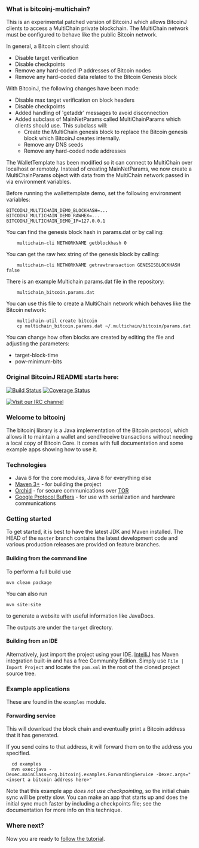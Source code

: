 ### What is bitcoinj-multichain?

This is an experimental patched version of BitcoinJ which allows BitcoinJ clients to access a MultiChain private blockchain.  The MultiChain network must be configured to behave like the public Bitcoin network.

In general, a Bitcoin client should:
- Disable target verification
- Disable checkpoints
- Remove any hard-coded IP addresses of Bitcoin nodes
- Remove any hard-coded data related to the Bitcoin Genesis block

With BitcoinJ, the following changes have been made:
- Disable max target verification on block headers
- Disable checkpoints
- Added handling of 'getaddr' messages to avoid disconnection
- Added subclass of MainNetParams called MultiChainParams which clients should use.  This subclass will:
  - Create the MultiChain genesis block to replace the Bitcoin genesis block which BitcoinJ creates internally.
  - Remove any DNS seeds
  - Remove any hard-coded node addresses

The WalletTemplate has been modified so it can connect to MultiChain over localhost or remotely.  Instead of creating MainNetParams, we now create a MultiChainParams object with data from the MultiChain network passed in via environment variables.

Before running the wallettemplate demo, set the following environment variables:
```
BITCOINJ_MULTICHAIN_DEMO_BLOCKHASH=...
BITCOINJ_MULTICHAIN_DEMO_RAWHEX=...
BITCOINJ_MULTICHAIN_DEMO_IP=127.0.0.1
```

You can find the genesis block hash in params.dat or by calling:
```
	multichain-cli NETWORKNAME getblockhash 0
```

You can get the raw hex string of the genesis block by calling:
```
	multichain-cli NETWORKNAME getrawtransaction GENESISBLOCKHASH false
```


There is an example Multichain params.dat file in the repository:
```
	multichain_bitcoin.params.dat
```

You can use this file to create a MultiChain network which behaves like the Bitcoin network:
```
	multichain-util create bitcoin
	cp multichain_bitcoin.params.dat ~/.multichain/bitcoin/params.dat
```

You can change how often blocks are created by editing the file and adjusting the parameters:
- target-block-time
- pow-minimum-bits


### Original BitcoinJ README starts here:


[![Build Status](https://travis-ci.org/bitcoinj/bitcoinj.png?branch=master)](https://travis-ci.org/bitcoinj/bitcoinj)   [![Coverage Status](https://coveralls.io/repos/bitcoinj/bitcoinj/badge.png?branch=master)](https://coveralls.io/r/bitcoinj/bitcoinj?branch=master) 

[![Visit our IRC channel](https://kiwiirc.com/buttons/irc.freenode.net/bitcoinj.png)](https://kiwiirc.com/client/irc.freenode.net/bitcoinj)

### Welcome to bitcoinj

The bitcoinj library is a Java implementation of the Bitcoin protocol, which allows it to maintain a wallet and send/receive transactions without needing a local copy of Bitcoin Core. It comes with full documentation and some example apps showing how to use it.

### Technologies

* Java 6 for the core modules, Java 8 for everything else
* [Maven 3+](http://maven.apache.org) - for building the project
* [Orchid](https://github.com/subgraph/Orchid) - for secure communications over [TOR](https://www.torproject.org)
* [Google Protocol Buffers](https://code.google.com/p/protobuf/) - for use with serialization and hardware communications

### Getting started

To get started, it is best to have the latest JDK and Maven installed. The HEAD of the `master` branch contains the latest development code and various production releases are provided on feature branches.

#### Building from the command line

To perform a full build use
```
mvn clean package
```
You can also run
```
mvn site:site
```
to generate a website with useful information like JavaDocs.

The outputs are under the `target` directory.

#### Building from an IDE

Alternatively, just import the project using your IDE. [IntelliJ](http://www.jetbrains.com/idea/download/) has Maven integration built-in and has a free Community Edition. Simply use `File | Import Project` and locate the `pom.xml` in the root of the cloned project source tree.

### Example applications

These are found in the `examples` module.

#### Forwarding service

This will download the block chain and eventually print a Bitcoin address that it has generated.

If you send coins to that address, it will forward them on to the address you specified.

```
  cd examples
  mvn exec:java -Dexec.mainClass=org.bitcoinj.examples.ForwardingService -Dexec.args="<insert a bitcoin address here>"
```

Note that this example app *does not use checkpointing*, so the initial chain sync will be pretty slow. You can make an app that starts up and does the initial sync much faster by including a checkpoints file; see the documentation for
more info on this technique.

### Where next?

Now you are ready to [follow the tutorial](https://bitcoinj.github.io/getting-started).
